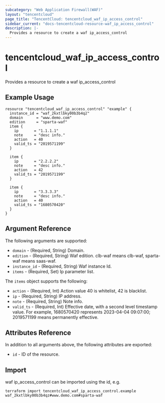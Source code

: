 ```yaml
---
subcategory: "Web Application Firewall(WAF)"
layout: "tencentcloud"
page_title: "TencentCloud: tencentcloud_waf_ip_access_control"
sidebar_current: "docs-tencentcloud-resource-waf_ip_access_control"
description: |-
  Provides a resource to create a waf ip_access_control
---
```


# tencentcloud_waf_ip_access_control

Provides a resource to create a waf ip_access_control

## Example Usage

```hcl
resource "tencentcloud_waf_ip_access_control" "example" {
  instance_id = "waf_2kxtlbky00b3b4qz"
  domain      = "www.demo.com"
  edition     = "sparta-waf"
  item {
    ip       = "1.1.1.1"
    note     = "desc info."
    action   = 40
    valid_ts = "2019571199"
  }

  item {
    ip       = "2.2.2.2"
    note     = "desc info."
    action   = 42
    valid_ts = "2019571199"
  }

  item {
    ip       = "3.3.3.3"
    note     = "desc info."
    action   = 40
    valid_ts = "1680570420"
  }
}
```

## Argument Reference

The following arguments are supported:

* `domain` - (Required, String) Domain.
* `edition` - (Required, String) Waf edition. clb-waf means clb-waf, sparta-waf means saas-waf.
* `instance_id` - (Required, String) Waf instance Id.
* `items` - (Required, Set) Ip parameter list.

The `items` object supports the following:

* `action` - (Required, Int) Action value 40 is whitelist, 42 is blacklist.
* `ip` - (Required, String) IP address.
* `note` - (Required, String) Note info.
* `valid_ts` - (Required, Int) Effective date, with a second level timestamp value. For example, 1680570420 represents 2023-04-04 09:07:00; 2019571199 means permanently effective.

## Attributes Reference

In addition to all arguments above, the following attributes are exported:

* `id` - ID of the resource.



## Import

waf ip_access_control can be imported using the id, e.g.

```
terraform import tencentcloud_waf_ip_access_control.example waf_2kxtlbky00b3b4qz#www.demo.com#sparta-waf
```

